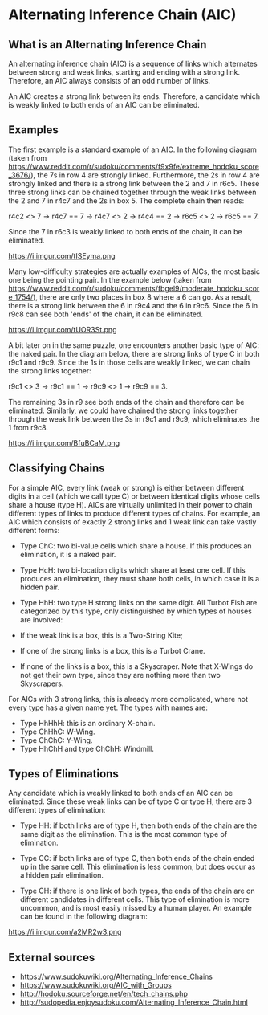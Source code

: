 # Alternating Inference Chain (AIC)

## What is an Alternating Inference Chain

An alternating inference chain (AIC) is a sequence of links which alternates between strong and weak links, starting and ending with a strong link. Therefore, an AIC always consists of an odd number of links.

An AIC creates a strong link between its ends. Therefore, a candidate which is weakly linked to both ends of an AIC can be eliminated.

## Examples

The first example is a standard example of an AIC. In the following diagram (taken from https://www.reddit.com/r/sudoku/comments/f9x9fe/extreme_hodoku_score_3676/), the 7s in row 4 are strongly linked. Furthermore, the 2s in row 4 are strongly linked and there is a strong link between the 2 and 7 in r6c5. These three strong links can be chained together through the weak links between the 2 and 7 in r4c7 and the 2s in box 5. The complete chain then reads:

r4c2 <> 7 -> r4c7 == 7 -> r4c7 <> 2 -> r4c4 == 2 -> r6c5 <> 2 -> r6c5 == 7.

Since the 7 in r6c3 is weakly linked to both ends of the chain, it can be eliminated.

https://i.imgur.com/tISEyma.png

Many low-difficulty strategies are actually examples of AICs, the most basic one being the pointing pair. In the example below (taken from https://www.reddit.com/r/sudoku/comments/fbgel9/moderate_hodoku_score_1754/), there are only two places in box 8 where a 6 can go. As a result, there is a strong link between the 6 in r9c4 and the 6 in r9c6. Since the 6 in r9c8 can see both 'ends' of the chain, it can be eliminated.

https://i.imgur.com/tUOR3St.png

A bit later on in the same puzzle, one encounters another basic type of AIC: the naked pair. In the diagram below, there are strong links of type C in both r9c1 and r9c9. Since the 1s in those cells are weakly linked, we can chain the strong links together:

r9c1 <> 3 -> r9c1 == 1 -> r9c9 <> 1 -> r9c9 == 3.

The remaining 3s in r9 see both ends of the chain and therefore can be eliminated. Similarly, we could have chained the strong links together through the weak link between the 3s in r9c1 and r9c9, which eliminates the 1 from r9c8.

https://i.imgur.com/BfuBCaM.png

## Classifying Chains

For a simple AIC, every link (weak or strong) is either between different digits in a cell (which we call type C) or between identical digits whose cells share a house (type H). AICs are virtually unlimited in their power to chain different types of links to produce different types of chains. For example, an AIC which consists of exactly 2 strong links and 1 weak link can take vastly different forms:

 * Type ChC: two bi-value cells which share a house. If this produces an elimination, it is a naked pair.

 * Type HcH: two bi-location digits which share at least one cell. If this produces an elimination, they must share both cells, in which case it is a hidden pair.

 * Type HhH: two type H strong links on the same digit. All Turbot Fish are categorized by this type, only distinguished by which types of houses are involved:

  - If the weak link is a box, this is a Two-String Kite;

  - If one of the strong links is a box, this is a Turbot Crane.

  - If none of the links is a box, this is a Skyscraper. Note that X-Wings do not get their own type, since they are nothing more than two Skyscrapers.

For AICs with 3 strong links, this is already more complicated, where not every type has a given name yet. The types with names are:

 * Type HhHhH: this is an ordinary X-chain.
 * Type ChHhC: W-Wing.
 * Type ChChC: Y-Wing.
 * Type HhChH and type ChChH: Windmill.

## Types of Eliminations

Any candidate which is weakly linked to both ends of an AIC can be eliminated. Since these weak links can be of type C or type H, there are 3 different types of elimination:

 * Type HH: if both links are of type H, then both ends of the chain are the same digit as the elimination. This is the most common type of elimination.

 * Type CC: if both links are of type C, then both ends of the chain ended up in the same cell. This elimination is less common, but does occur as a hidden pair elimination.

 * Type CH: if there is one link of both types, the ends of the chain are on different candidates in different cells. This type of elimination is more uncommon, and is most easily missed by a human player. An example can be found in the following diagram:

https://i.imgur.com/a2MR2w3.png

## External sources

 * https://www.sudokuwiki.org/Alternating_Inference_Chains
 * https://www.sudokuwiki.org/AIC_with_Groups
 * http://hodoku.sourceforge.net/en/tech_chains.php
 * http://sudopedia.enjoysudoku.com/Alternating_Inference_Chain.html

